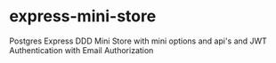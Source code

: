 # express-mini-store

Postgres Express DDD Mini Store with mini options and api's and JWT Authentication with Email Authorization
